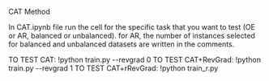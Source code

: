 CAT Method

In CAT.ipynb file run the cell for the specific task that you want to test (OE or AR, balanced or unbalanced). for AR, the number of instances selected for balanced and unbalanced datasets are written in the comments.



TO TEST CAT: !python train.py  --revgrad 0
TO TEST CAT+RevGrad: !python train.py  --revgrad 1
TO TEST CAT+rRevGrad: !python train_r.py 
